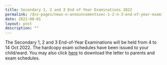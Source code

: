 ```yaml
---
title: Secondary 1, 2 and 3 End of Year Examinations 2022
permalink: /dss-pages/news-n-announcementssec-1-2-n-3-end-of-year-examinations-2022
date: 2022-08-01
layout: post
description: ""
---
```


<p>The Secondary 1, 2 and 3 End-of-Year Examinations will be held from 4 to 14 Oct 2022. The hardcopy exam schedules have been issued to your child/ward. You may also click&nbsp;<a href="/files/Sec%201%20to%203%20EOY%202022%20letter%20%20schedule.pdf">here</a>&nbsp;to download the letter to parents and exam schedules.</p>